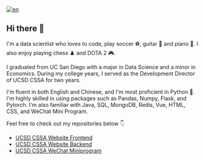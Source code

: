 [![en](https://img.shields.io/badge/lang-en-red.svg)](https://github.com/TallMessiWu/TallMessiWu/blob/main/README.md)

## Hi there 👋

I'm a data scientist who loves to code, play soccer ⚽, guitar 🎸 and piano 🎹. I also enjoy playing chess ♟️ and DOTA 2 🎮.

I graduated from UC San Diego with a major in Data Science and a minor in Economics. During my college years, I served as the Development Director of UCSD CSSA for two years.

I'm fluent in both English and Chinese, and I'm most proficient in Python 🐍. I'm highly skilled in using packages such as Pandas, Numpy, Flask, and Pytorch. I'm also familiar with Java, SQL, MongoDB, Redis, Vue, HTML, CSS, and WeChat Mini Program.

Feel free to check out my repositories below 👇

- [UCSD CSSA Website Frontend](https://github.com/TallMessiWu/ucsdcssa-website-vue)
- [UCSD CSSA Website Backend](https://github.com/TallMessiWu/ucsdcssa-website-backend)
- [UCSD CSSA WeChat Miniprogram](https://github.com/TallMessiWu/ucsdcssa-wechat-miniprogram)

